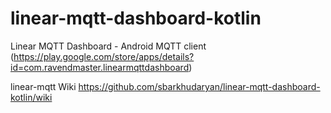 # linear-mqtt-dashboard-kotlin
Linear MQTT Dashboard - Android MQTT client (https://play.google.com/store/apps/details?id=com.ravendmaster.linearmqttdashboard)

linear-mqtt Wiki  https://github.com/sbarkhudaryan/linear-mqtt-dashboard-kotlin/wiki
